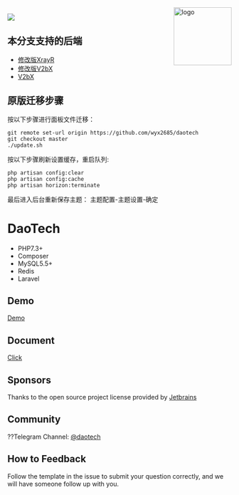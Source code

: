 <img src="https://avatars.githubusercontent.com/u/56885001?s=200&v=4" alt="logo" width="130" height="130" align="right"/>

[![](https://img.shields.io/badge/TgChat-@UnOfficialdaotech讨论-blue.svg)](https://t.me/unofficialdaotech)

## 本分支支持的后端
 
 - [修改版XrayR](https://github.com/wyx2685/XrayR)
 - [修改版V2bX](https://github.com/wyx2685/V2bX)
 - [V2bX](https://github.com/InazumaV/V2bX)

## 原版迁移步骤

按以下步骤进行面板文件迁移：

    git remote set-url origin https://github.com/wyx2685/daotech  
    git checkout master  
    ./update.sh  


按以下步骤刷新设置缓存，重启队列:

    php artisan config:clear
    php artisan config:cache
    php artisan horizon:terminate

最后进入后台重新保存主题： 主题配置-主题设置-确定

# **DaoTech**

- PHP7.3+
- Composer
- MySQL5.5+
- Redis
- Laravel

## Demo
[Demo](https://demo.daotech.com)

## Document
[Click](https://daotech.com)

## Sponsors
Thanks to the open source project license provided by [Jetbrains](https://www.jetbrains.com/)

## Community
??Telegram Channel: [@daotech](https://t.me/daotech)  

## How to Feedback
Follow the template in the issue to submit your question correctly, and we will have someone follow up with you.
